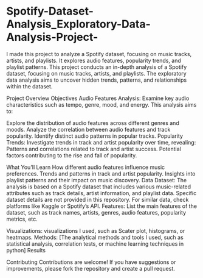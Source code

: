# Spotify-Dataset-Analysis_Exploratory-Data-Analysis-Project-

I made this project to analyze a Spotify dataset, focusing on music tracks, artists, and playlists. It explores audio features, popularity trends, and playlist patterns.
This project conducts an in-depth analysis of a Spotify dataset, focusing on music tracks, artists, and playlists. The exploratory data analysis aims to uncover hidden trends, patterns, and relationships within the dataset.

Project Overview
Objectives
Audio Features Analysis: Examine key audio characteristics such as tempo, genre, mood, and energy. This analysis aims to:

Explore the distribution of audio features across different genres and moods.
Analyze the correlation between audio features and track popularity.
Identify distinct audio patterns in popular tracks.
Popularity Trends: Investigate trends in track and artist popularity over time, revealing:
Patterns and correlations related to track and artist success.
Potential factors contributing to the rise and fall of popularity.

What You'll Learn
How different audio features influence music preferences.
Trends and patterns in track and artist popularity.
Insights into playlist patterns and their impact on music discovery.
Data
Dataset: The analysis is based on a Spotify dataset that includes various music-related attributes such as track details, artist information, and playlist data. Specific dataset details are not provided in this repository. For similar data, check platforms like Kaggle or Spotify’s API.
Features: List the main features of the dataset, such as track names, artists, genres, audio features, popularity metrics, etc.

Visualizations:  visualizations I used, such as Scater plot, histograms, or heatmaps.
Methods: [The analytical methods and tools I used, such as statistical analysis, correlation tests, or machine learning techniques in python]
Results

Contributing
Contributions are welcome! If you have suggestions or improvements, please fork the repository and create a pull request.


